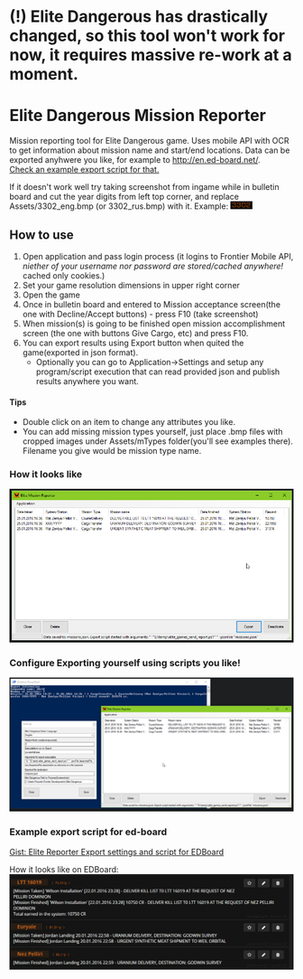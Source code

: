 # (!) Elite Dangerous has drastically changed, so this tool won't work for now, it requires massive re-work at a moment.

# Elite Dangerous Mission Reporter

Mission reporting tool for Elite Dangerous game.
Uses mobile API with OCR to get information about mission name and start/end locations.
Data can be exported anyhwere you like, for example to http://en.ed-board.net/.  
[Check an example export script for that.](https://gist.github.com/jarig/376368fc5093f841a612)


If it doesn't work well try taking screenshot from ingame while in bulletin board and cut the year digits from left top corner, 
and replace Assets/3302_eng.bmp (or 3302_rus.bmp) with it.
Example: ![Alt text](/EliteReporter/Assets/3302_eng.bmp "3302")

## How to use

1. Open application and pass login process (it logins to Frontier Mobile API, *niether of your username nor password are stored/cached anywhere!* cached only cookies.)
2. Set your game resolution dimensions in upper right corner
3. Open the game
4. Once in bulletin board and entered to Mission acceptance screen(the one with Decline/Accept buttons) - press F10 (take screenshot)
5. When mission(s) is going to be finished open mission accomplishment screen (the one with buttons Give Cargo, etc) and press F10.
6. You can export results using Export button when quited the game(exported in json format).
   * Optionally you can go to Application->Settings and setup any program/script execution that can read provided json and publish results anywhere you want.

#### Tips
* Double click on an item to change any attributes you like.
* You can add missing mission types yourself, just place .bmp files with cropped images under Assets/mTypes folder(you'll see examples there). Filename you give would be mission type name.


### How it looks like

![Alt text](/EliteReporter/Resources/AppPreview.png "Elite Reporter")


### Configure Exporting yourself using scripts you like!

![Alt text](/EliteReporter/Resources/ExportPreview.png "Export")


### <a name="edBoardExportExample"></a>Example export script for ed-board

[Gist: Elite Reporter Export settings and script for EDBoard](https://gist.github.com/jarig/376368fc5093f841a612)

How it looks like on EDBoard:
![Alt text](/EliteReporter/Resources/EdboardExample.png "EDBoard Log")
